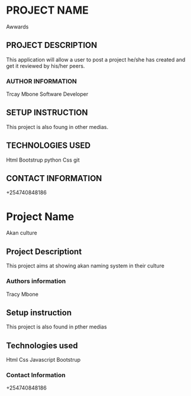 
# PROJECT NAME
Awwards
## PROJECT  DESCRIPTION
This application will allow a user to post a project he/she has created and get it reviewed by his/her peers.
### AUTHOR INFORMATION
Trcay Mbone
Software Developer
## SETUP INSTRUCTION
This project is also foung in other medias.
## TECHNOLOGIES USED
Html
Bootstrup
python
Css
git
## CONTACT INFORMATION
+254740848186

# Project Name
Akan culture
## Project Descriptiont
This project aims at showing akan naming system in their culture
### Authors information
Tracy Mbone
## Setup instruction
This project is also found in pther medias
## Technologies used
Html
Css
Javascript
Bootstrup
### Contact Information
+254740848186

